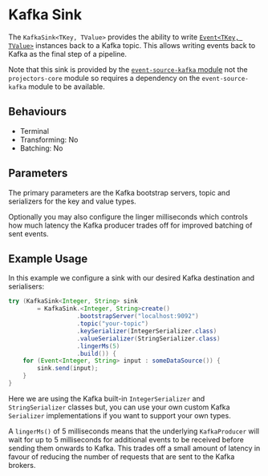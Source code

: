 # Kafka Sink

The `KafkaSink<TKey, TValue>` provides the ability to write [`Event<TKey, TValue>`](../event-sources/index.md#event)
instances back to a Kafka topic.  This allows writing events back to Kafka as the final step of a pipeline.

Note that this sink is provided by the [`event-source-kafka` module](../event-sources/kafka.md) not the
`projectors-core` module so requires a dependency on the `event-source-kafka` module to be available.

## Behaviours

- Terminal
- Transforming: No
- Batching: No

## Parameters

The primary parameters are the Kafka bootstrap servers, topic and serializers for the key and value types.

Optionally you may also configure the linger milliseconds which controls how much latency the Kafka producer trades off
for improved batching of sent events.

## Example Usage

In this example we configure a sink with our desired Kafka destination and serialisers:

```java
try (KafkaSink<Integer, String> sink 
        = KafkaSink.<Integer, String>create()
                   .bootstrapServer("localhost:9092")
                   .topic("your-topic")
                   .keySerializer(IntegerSerializer.class)
                   .valueSerializer(StringSerializer.class)
                   .lingerMs(5)
                   .build()) {
    for (Event<Integer, String> input : someDataSource()) {
        sink.send(input);
    }
}
```

Here we are using the Kafka built-in `IntegerSerializer` and `StringSerializer` classes but, you can use your own custom
Kafka `Serializer` implementations if you want to support your own types.

A `lingerMs()` of 5 milliseconds means that the underlying `KafkaProducer` will wait for up to 5 milliseconds for
additional events to be received before sending them onwards to Kafka.  This trades off a small amount of latency in
favour of reducing the number of requests that are sent to the Kafka brokers.
